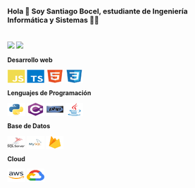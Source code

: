 ### Hola 👋 Soy Santiago Bocel, estudiante de Ingeniería Informática y Sistemas 👨‍💻
#
<div>
   <a herf="https://github.com/SantiagoBocel">
  <img height="180em" src="https://github-readme-stats.vercel.app/api?username=SantiagoBocel&show_icons=true&theme=dark&include_all_commits=true&count_private=true&title_color=7ba769"/>
  <img height="180em" src="https://github-readme-stats.vercel.app/api/top-langs/?username=SantiagoBocel&layout=compact&langs_count=6&theme=dark&title_color=7ba769"/>
</div>

   **Desarrollo web**
<div style="display: inline_block">
  <img align="center" alt="Js" height="30" width="40" title="JS" src="https://raw.githubusercontent.com/devicons/devicon/master/icons/javascript/javascript-plain.svg">
  <img align="center" alt="Ts" height="30" width="40" title="TS" src="https://raw.githubusercontent.com/devicons/devicon/master/icons/typescript/typescript-plain.svg">
  <img align="center" alt="HTML" height="30" width="40" title="HTML" src="https://raw.githubusercontent.com/devicons/devicon/master/icons/html5/html5-original.svg">
  <img align="center" alt="CSS" height="30" width="40" title="CSS" src="https://raw.githubusercontent.com/devicons/devicon/master/icons/css3/css3-original.svg">
</div>

   **Lenguajes de Programación**
 <div style="display: inline_block">
   <img align="center" alt="Python" height="30" width="40" title="Python" src="https://raw.githubusercontent.com/devicons/devicon/master/icons/python/python-original.svg">
   <img align="center" alt="Csharp" height="30" width="40" title="C#" src="https://raw.githubusercontent.com/devicons/devicon/master/icons/csharp/csharp-original.svg">
   <img align="center" alt="Php" height="30" width="40" title="PHP" src="https://raw.githubusercontent.com/devicons/devicon/master/icons/php/php-original.svg">
   <img align="center" alt="Java" height="30" width="40" title="Java" src="https://raw.githubusercontent.com/devicons/devicon/master/icons/java/java-original.svg">
 </div>
 
   **Base de Datos**
 <div style="display: inline_block">
   <img align="center" alt="Sql" height="30" width="40" title="SQL-Server" src="https://raw.githubusercontent.com/github/explore/master/topics/sql-server/sql-server.png">
   <img align="center" alt="MySql" height="30" width="40" title="MySQL" src="https://raw.githubusercontent.com/github/explore/master/topics/mysql/mysql.png">
   <img align="center" alt="firebase" height="30" width="40" title="Firebase" src="https://raw.githubusercontent.com/github/explore/master/topics/firebase/firebase.png">
 </div>

   **Cloud**
<div style="display: inline_block">
   <img align="center" alt="AWS" height="30" width="40" title="AWS" src="https://raw.githubusercontent.com/github/explore/master/topics/aws/aws.png">
   <img align="center" alt="GC" height="30" width="40" title="Google Cloud" src="https://raw.githubusercontent.com/github/explore/master/topics/google-cloud/google-cloud.png">

 </div>
